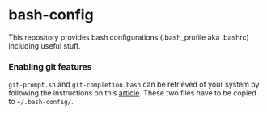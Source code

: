 # bash-config

This repository provides bash configurations (.bash_profile aka .bashrc) including useful stuff.

### Enabling git features
```git-prompt.sh``` and ```git-completion.bash``` can be retrieved of your system by following the instructions on this [article](https://www.linkedin.com/pulse/how-enable-git-tab-completion-bash-mac-os-x-conor-livingston).
These two files have to be copied to ```~/.bash-config/```.
